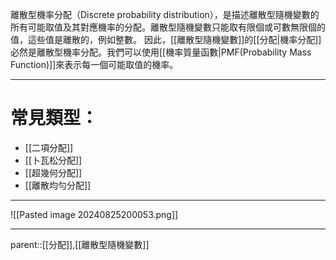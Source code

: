 離散型機率分配（Discrete probability distribution），是描述離散型隨機變數的所有可能取值及其對應機率的分配。離散型隨機變數只能取有限個或可數無限個的值，這些值是離散的，例如整數。
因此，[[離散型隨機變數]]的[[分配|機率分配]]必然是離散型機率分配。我們可以使用[[機率質量函數|PMF(Probability Mass Function)]]來表示每一個可能取值的機率。
- - -
# 常見類型：
- [[二項分配]]
- [[卜瓦松分配]]
- [[超幾何分配]]
- [[離散均勻分配]]
- - -
![[Pasted image 20240825200053.png]]
- - -
parent::[[分配]],[[離散型隨機變數]]